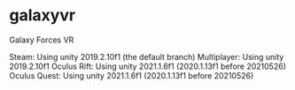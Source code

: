 # galaxyvr
Galaxy Forces VR

Steam:        Using unity 2019.2.10f1 (the default branch)
Multiplayer:  Using unity 2019.2.10f1
Oculus Rift:  Using unity 2021.1.6f1 (2020.1.13f1 before 20210526)
Oculus Quest: Using unity 2021.1.6f1 (2020.1.13f1 before 20210526)
